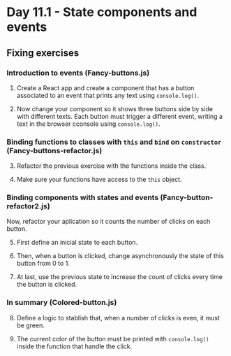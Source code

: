 # Day 11.1 - State components and events

## Fixing exercises
### Introduction to events (Fancy-buttons.js)

1. Create a React app and create a component that has a button associated to an event that prints any text using `console.log()`.

2. Now change your component so it shows three buttons side by side with different texts. Each button must trigger a different event, writing a text in the browser cconsole using `console.log()`.

### Binding functions to classes with `this` and `bind` on `constructor` (Fancy-buttons-refactor.js)

3. Refactor the previous exercise with the functions inside the class.

4. Make sure your functions have access to the `this` object.

### Binding components with states and events (Fancy-button-refactor2.js)

Now, refactor your aplication so it counts the number of clicks on each button.

5. First define an inicial state to each button.

6. Then, when a button is clicked, change asynchronously the state of this button from 0 to 1.

7. At last, use the previous state to increase the count of clicks every time the button is clicked.

### In summary (Colored-button.js)

8. Define a logic to stablish that, when a number of clicks is even, it must be green.

9. The current color of the button must be printed with `console.log()` inside the function that handle the click.
